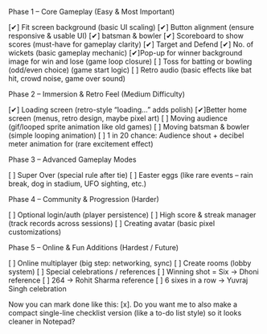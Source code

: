 Phase 1 – Core Gameplay (Easy & Most Important)

[✔] Fit screen background (basic UI scaling)
[✔] Button alignment (ensure responsive & usable UI)
[✔] batsman & bowler
[✔] Scoreboard to show scores (must-have for gameplay clarity)
[✔] Target and Defend
[✔] No. of wickets (basic gameplay mechanic)
[✔]Pop-up for winner background image for win and lose  (game loop closure)
[ ] Toss for batting or bowling (odd/even choice) (game start logic)
[ ] Retro audio (basic effects like bat hit, crowd noise, game over sound)

Phase 2 – Immersion & Retro Feel (Medium Difficulty)

[✔] Loading screen (retro-style “loading…” adds polish)
[✔]Better home screen (menus, retro design, maybe pixel art)
[ ] Moving audience (gif/looped sprite animation like old games)
[ ] Moving batsman & bowler (simple looping animation)
[ ] 1 in 20 chance: Audience shout + decibel meter animation for  (rare excitement effect)

Phase 3 – Advanced Gameplay Modes

[ ] Super Over (special rule after tie)
[ ] Easter eggs (like rare events – rain break, dog in stadium, UFO sighting, etc.)

Phase 4 – Community & Progression (Harder)

[ ] Optional login/auth (player persistence)
[ ] High score & streak manager (track records across sessions)
[ ] Creating avatar (basic pixel customizations)

Phase 5 – Online & Fun Additions (Hardest / Future)

[ ] Online multiplayer (big step: networking, sync)
[ ] Create rooms (lobby system)
[ ] Special celebrations / references
[ ] Winning shot = Six → Dhoni reference
[ ] 264 → Rohit Sharma reference
[ ] 6 sixes in a row → Yuvraj Singh celebration

Now you can mark done like this: [x].
Do you want me to also make a compact single-line checklist version (like a to-do list style) so it looks cleaner in Notepad?